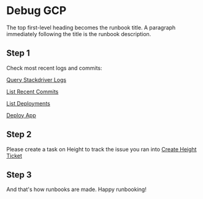 # Debug GCP

The top first-level heading becomes the runbook title. A paragraph immediately following the title is the runbook description.

## Step 1

Check most recent logs and commits:

[Query Stackdriver Logs](https://console.transposit.com/mc/t/yoko-test-mc-team/actions/query_stackdriver_logs)

[List Recent Commits](https://console.transposit.com/mc/t/yoko-test-mc-team/actions/list_recent_commits)

[List Deployments](https://console.transposit.com/mc/t/yoko-test-mc-team/actions/list_deployments)

[Deploy App](https://console.transposit.com/mc/t/yoko-test-mc-team/actions/deploy_app)

## Step 2

Please create a task on Height to track the issue you ran into
[Create Height Ticket](https://console.transposit.com/mc/t/yoko-test-mc-team/actions/create_height_ticket)

## Step 3

And that's how runbooks are made. Happy runbooking!
